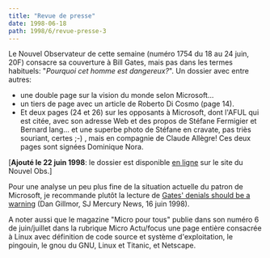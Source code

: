 ```yaml
---
title: "Revue de presse"
date: 1998-06-18
path: 1998/6/revue-presse-3
---
```


<P>
Le Nouvel Observateur de cette semaine (numéro 1754 du 18 au 24 juin,
20F) consacre sa couverture à Bill Gates, mais pas dans les termes
habituels: "<EM>Pourquoi cet homme est dangereux?</EM>".
Un dossier avec entre autres:
</P>

<UL>

<LI>une double page sur la vision du monde selon Microsoft...
<LI>un tiers de page avec un article de Roberto Di Cosmo (page 14).
<LI>Et deux pages (24 et 26) sur les opposants à Microsoft, dont l'AFUL
qui est citée, avec son adresse Web et des propos de Stéfane Fermigier
et Bernard lang... et une superbe photo de Stéfane en cravate, pas triès
souriant, certes ;-) , mais en compagnie de Claude Allègre! Ces deux
pages sont signées Dominique Nora.
</UL>

<P>
[<B>Ajouté le 22 juin 1998</B>: le dossier est disponible <A HREF="http://www.nouvelobs.com/search97cgi/vtopic11.dll?action=Search&amp;ResultTemplate=obsweek.hts&amp;Collection=OBSWEEK&amp;SortField[1]=RUBRIQUE&amp;SortOrder[1]=ASC&amp;SortField[2]=TITLE&amp;SortOrder[2]=ASC&amp;QueryText=rubrique&lt;contenu&gt;Dossier">en ligne</A> sur le site du Nouvel Obs.]
</P>

<P>
Pour une analyse un peu plus fine de la situation actuelle du patron de
Microsoft, je recommande plutôt la lecture de
<A HREF="http://www.sjmercury.com/columnists/gillmor/docs/dg061698.htm">Gates' denials should be a warning</A> (Dan Gillmor, SJ Mercury News, 16 juin 1998).
</P>

<P>
A noter aussi que le magazine "Micro pour tous" publie dans son
numéro 6 de juin/juillet dans la rubrique Micro Actu/focus une page
entière consacrée à Linux avec définition de code source et système
d'exploitation, le pingouin, le gnou du GNU, Linux et Titanic, et
Netscape.
</P>


